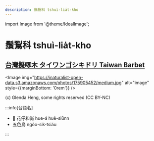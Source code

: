 ```yaml
---
description: 鬚鴷科 tshuì-lia̍t-kho
---
```


import Image from '@theme/IdealImage';

# 鬚鴷科 tshuì-lia̍t-kho

## [台灣擬啄木 タイワンゴシキドリ Taiwan Barbet](https://ebird.org/species/taibar2)

<Image img="https://inaturalist-open-data.s3.amazonaws.com/photos/175905452/medium.jpg" alt="image" style={{marginBottom: '0rem'}} />

<p className="image-caption">
(c) Glenda Heng, some rights reserved (CC BY-NC)
</p>

:::info[台語名]

- 🎯 花仔和尚 hue-á huê-siūnn
- 五色鳥 ngóo-sik-tsiáu

:::
